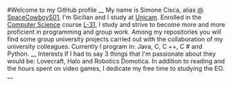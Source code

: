 #Welcome to my GitHub profile
__
My name is Simone Cisca, alias [@ SpaceCowboyS01](https://github.com/SpaceCowboyS01), I'm Sicilian and I study at [Unicam](https://www.unicam.it/).
Enrolled in the [Computer Science](https://computerscience.unicam.it/) course [L-31](https://computerscience.unicam.it/laurea-informatica), I study and strive to become more and more proficient in programming and group work.
Among my repositories you will find some group university projects carried out with the collaboration of my university colleagues.
Currently I program in: Java, C, C ++, C # and Python.
__
Interests
If I had to say 3 things that I'm passionate about they would be: Lovecraft, Halo and Robotics Domotica.
In addition to reading and the hours spent on video games, I dedicate my free time to studying the EO.
__
